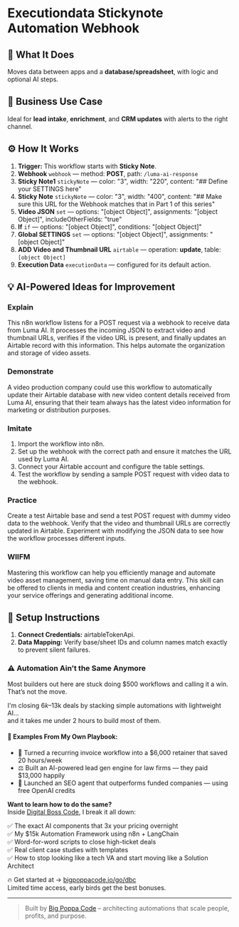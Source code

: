 # Executiondata Stickynote Automation Webhook
  ## 🚀 What It Does
  Moves data between apps and a **database/spreadsheet**, with logic and optional AI steps.
  
  ## 💼 Business Use Case
  Ideal for **lead intake**, **enrichment**, and **CRM updates** with alerts to the right channel.
  
  ## ⚙️ How It Works
  1. **Trigger:** This workflow starts with **Sticky Note**.
  2. **Webhook** `webhook` — method: **POST**, path: `/luma-ai-response`
3. **Sticky Note1** `stickyNote` — color: "3", width: "220", content: "## Define your SETTINGS here"
4. **Sticky Note** `stickyNote` — color: "3", width: "400", content: "## Make sure this URL for the Webhook matches that in Part 1 of this series"
5. **Video JSON** `set` — options: "[object Object]", assignments: "[object Object]", includeOtherFields: "true"
6. **If** `if` — options: "[object Object]", conditions: "[object Object]"
7. **Global SETTINGS** `set` — options: "[object Object]", assignments: "[object Object]"
8. **ADD Video and Thumbnail URL** `airtable` — operation: **update**, table: `[object Object]`
9. **Execution Data** `executionData` — configured for its default action.
  
  ## 💡 AI-Powered Ideas for Improvement
  ### Explain
This n8n workflow listens for a POST request via a webhook to receive data from Luma AI. It processes the incoming JSON to extract video and thumbnail URLs, verifies if the video URL is present, and finally updates an Airtable record with this information. This helps automate the organization and storage of video assets.

### Demonstrate
A video production company could use this workflow to automatically update their Airtable database with new video content details received from Luma AI, ensuring that their team always has the latest video information for marketing or distribution purposes.

### Imitate
1. Import the workflow into n8n.
2. Set up the webhook with the correct path and ensure it matches the URL used by Luma AI.
3. Connect your Airtable account and configure the table settings.
4. Test the workflow by sending a sample POST request with video data to the webhook.

### Practice
Create a test Airtable base and send a test POST request with dummy video data to the webhook. Verify that the video and thumbnail URLs are correctly updated in Airtable. Experiment with modifying the JSON data to see how the workflow processes different inputs.

### WIIFM
Mastering this workflow can help you efficiently manage and automate video asset management, saving time on manual data entry. This skill can be offered to clients in media and content creation industries, enhancing your service offerings and generating additional income.
  
  ## 🔧 Setup Instructions
  1. **Connect Credentials:** airtableTokenApi.
2. **Data Mapping:** Verify base/sheet IDs and column names match exactly to prevent silent failures.
  
### ⚠️ Automation Ain’t the Same Anymore

Most builders out here are stuck doing $500 workflows and calling it a win.  
That’s not the move.  

I'm closing $6k–$13k deals by stacking simple automations with lightweight AI...  
and it takes me under 2 hours to build most of them.

#### 🧠 Examples From My Own Playbook:
- 🔁 Turned a recurring invoice workflow into a $6,000 retainer that saved 20 hours/week  
- ⚖️ Built an AI-powered lead gen engine for law firms — they paid $13,000 happily  
- 🚀 Launched an SEO agent that outperforms funded companies — using free OpenAI credits  

**Want to learn how to do the same?**  
Inside [Digital Boss Code](https://bigpoppacode.io/go/dbc), I break it all down:

✅ The exact AI components that 3x your pricing overnight  
✅ My $15k Automation Framework using n8n + LangChain  
✅ Word-for-word scripts to close high-ticket deals  
✅ Real client case studies with templates  
✅ How to stop looking like a tech VA and start moving like a Solution Architect  

🔥 Get started at → [bigpoppacode.io/go/dbc](https://bigpoppacode.io/go/dbc)  
Limited time access, early birds get the best bonuses.

---
> Built by [Big Poppa Code](https://bigpoppacode.io) – architecting automations that scale people, profits, and purpose.
  
